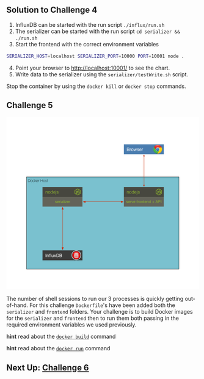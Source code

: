 ## Solution to Challenge 4

1. InfluxDB can be started with the run script `./influx/run.sh`
2. The serializer can be started with the run script `cd serializer && ./run.sh`
3. Start the frontend with the correct environment variables

```sh
SERIALIZER_HOST=localhost SERIALIZER_PORT=10000 PORT=10001 node .
```

4. Point your browser to [http://localhost:10001/]() to see the chart.
5. Write data to the serializer using the `serializer/testWrite.sh` script.

Stop the container by using the `docker kill` or `docker stop` commands.


## Challenge 5

![image](../images/challenge5.png)

The number of shell sessions to run our 3 processes is quickly getting out-of-hand. For this challenge `Dockerfile`'s have been added both the `serializer` and `frontend` folders. Your challenge is to build Docker images for the `serializer` and `frontend` then to run them both passing in the required environment variables we used previously.


__hint__ read about the [`docker build`](https://docs.docker.com/engine/reference/commandline/build/) command

__hint__ read about the [`docker run`](https://docs.docker.com/engine/reference/commandline/run/) command


## Next Up: [Challenge 6](../challenge6/README.md)